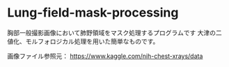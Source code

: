 # Lung-field-mask-processing
胸部一般撮影画像において肺野領域をマスク処理するプログラムです
大津の二値化、モルフォロジカル処理を用いた簡単なものです。

画像ファイル参照元：
https://www.kaggle.com/nih-chest-xrays/data
